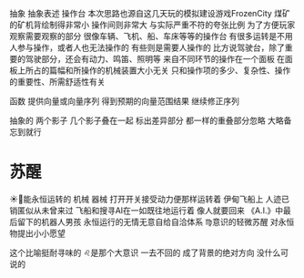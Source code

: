抽象 抽象表述 操作台
本次思路也源自这几天玩的模拟建设游戏FrozenCity
煤矿的矿机背绘制得非常小 操作间则非常大
与实际严重不符的夸张比例 为了方便玩家观察需要观察的部分
很像车辆、飞机、船、车床等等的操作台
有很多运转是不用人参与操作，或者人也无法操作的
有些则是需要人操作的
比方说驾驶台，除了重要的驾驶部分，还会有动力、鸣笛、照明等
来自不同环节的操作在一个面板
在面板上所占的篇幅和所操作的机械装置大小无关
只和操作项的多少、复杂性、操作的重要性、所需舒适性有关

函数 提供向量或向量序列 得到预期的向量范围结果 继续修正序列

抽象的
两个影子 几个影子叠在一起 标出差异部分
都一样的重叠部分忽略 大略备忘到就行

# 苏醒
☀️🌙能永恒运转的 机械 器械 打开开关接受动力便那样运转着
伊甸飞船上 人迹已销匿似从未曾来过
飞船和搜寻AI在一如既往地运行着 像人就要回来
《A.I.》中最后留下的机器人男孩
永恒运行的无情无意自给自洽体系
♍︎意识的轻微苏醒 对永恒物提出小小愿望

这个比喻挺耐寻味的
♌︎是那个大意识 一去不回的 成了背景的绝对方向 没什么可说的
